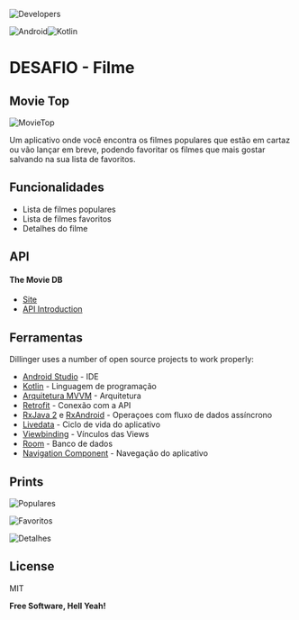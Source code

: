 ![Developers](https://www.gstatic.com/devrel-devsite/prod/vb06d4bce6b32c84cf01c36dffa546f7ea4ff7fc8fcd295737b014c1412e4d118/android/images/lockup.svg)

![Android](https://developer.android.com/images/spot-icons/android-studio.svg?hl=pt)![Kotlin](https://developer.android.com/images/spot-icons/kotlin-certified.svg?hl=pt)
# DESAFIO - Filme
## Movie Top

![MovieTop](https://snz04pap002files.storage.live.com/y4mMOxdrN5h8N8-B7I4-9yOXvPgdbQaogJmJeZZPOY3ppdb5ZNSJD9fUJXBPxd5oDhnSibAHITb9hw4f2Dti9XaGpC7wEBos_FOBqfRISlpJK0VTjMRepiPpzWBwjagKf9irZnRXZ3yThxrrf1P0o1jZ9hU-LL-Ai_xMyaB1vjoQWu6XJXqUeOhyCpDFUbKuSQa?width=512&height=512&cropmode=none)


Um aplicativo onde você encontra os filmes populares que estão em cartaz ou vão lançar em breve, podendo favoritar os filmes que mais gostar salvando na sua lista de favoritos.

## Funcionalidades

- Lista de filmes populares
- Lista de filmes favoritos
- Detalhes do filme

## API
#### The Movie DB
- [Site](https://www.themoviedb.org/)
- [API Introduction](https://developers.themoviedb.org/3/getting-started/introduction)

## Ferramentas
Dillinger uses a number of open source projects to work properly:

- [Android Studio] - IDE
- [Kotlin] - Linguagem de programação 
- [Arquitetura MVVM] - Arquitetura
- [Retrofit] - Conexão com a API
- [RxJava 2] e [RxAndroid] - Operaçoes com fluxo de dados assíncrono
- [Livedata] - Ciclo de vida do aplicativo
- [Viewbinding] - Vínculos das Views
- [Room] - Banco de dados
- [Navigation Component] - Navegação do aplicativo

## Prints
![Populares](https://snz04pap002files.storage.live.com/y4mRmR5-Rn0VFFko8epCF51Qcg01r0P1zajI87mrxzacWMvcnG5Yz3JYm5Ad_RfsvotpqN9w1HSoAI60v-b3kXGpRCU8QqZL3_4V5HLAA_8xc9c-LrnSSjT6JSUnHZxEHKH7kwIUV4Nxtk1AG2pDX8a5eq53lKBa6m0qtO7M40dWmDAmHxmlsbu4HKpVLn4ApJ1?width=403&height=862&cropmode=none)

![Favoritos](https://snz04pap002files.storage.live.com/y4mFs7lQ7h8z-KDLdgB0OYF69yFqJBwX6_JLQhiP1P-PjMY6yInYCUARmVgElVLoLbdvSu3_VqQmhN53CYG1uBF0CjAaD19KhWlXs8OXEeQJL9pZHLS-HhjbQqmfHjgDyhqZAHJGVvmOk4SLtlgjfhEEwzJglMeMjd_njYhK6qalDHMzmBLN2IGdTeqKZX4mL_G?width=407&height=856&cropmode=none)

![Detalhes](https://snz04pap002files.storage.live.com/y4mCfqJ5pR5IGnKbwCJSq1S53N8Rcv9k8Cjy8LlBNeguYb31pMcXHFNW_sl4rkL-SrCHLPnsygsUisxIBKwdxUBSqwt8qoy1etBdMvdzWE-QKMMPx__zRNRFaYVKn7s696-ivxeGE1pItGgG8Bu3c6leTIZXmOrffcdfeVtHSc05Hfi1xOItbyCCyNyDYeFMvS6?width=408&height=865&cropmode=none)
## License

MIT

**Free Software, Hell Yeah!**

[//]: # ()

   [Android Studio]: <https://developer.android.com/studio?hl=pt>
   [Kotlin]: <https://developer.android.com/kotlin?hl=pt>
   [Arquitetura MVVM]: <https://developer.android.com/topic/libraries/architecture/images/final-architecture.png>
   [Retrofit]: <https://square.github.io/retrofit/>
   [RxJava 2]: <https://github.com/ReactiveX/RxJava>
   [RxAndroid]: <https://github.com/ReactiveX/RxAndroid>
   [Livedata]: <https://developer.android.com/topic/libraries/architecture/livedata?hl=pt-br>
   [Viewbinding]: <https://developer.android.com/topic/libraries/view-binding?hl=pt-br>
   [Room]: <https://developer.android.com/training/data-storage/room>
   [Navigation Component]: <https://developer.android.com/guide/navigation/navigation-getting-started>
